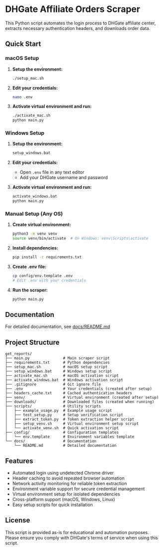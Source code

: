 # DHGate Affiliate Orders Scraper

This Python script automates the login process to DHGate affiliate center, extracts necessary authentication headers, and downloads order data.

## Quick Start

### macOS Setup

1. **Setup the environment:**
   ```bash
   ./setup_mac.sh
   ```

2. **Edit your credentials:**
   ```bash
   nano .env
   ```

3. **Activate virtual environment and run:**
   ```bash
   ./activate_mac.sh
   python main.py
   ```

### Windows Setup

1. **Setup the environment:**
   ```cmd
   setup_windows.bat
   ```

2. **Edit your credentials:**
   - Open `.env` file in any text editor
   - Add your DHGate username and password

3. **Activate virtual environment and run:**
   ```cmd
   activate_windows.bat
   python main.py
   ```

### Manual Setup (Any OS)

1. **Create virtual environment:**
   ```bash
   python3 -m venv venv
   source venv/bin/activate  # On Windows: venv\Scripts\activate
   ```

2. **Install dependencies:**
   ```bash
   pip install -r requirements.txt
   ```

3. **Create .env file:**
   ```bash
   cp config/env.template .env
   # Edit .env with your credentials
   ```

4. **Run the scraper:**
   ```bash
   python main.py
   ```

## Documentation

For detailed documentation, see [docs/README.md](docs/README.md)

## Project Structure

```
get_reports/
├── main.py               # Main scraper script
├── requirements.txt      # Python dependencies
├── setup_mac.sh          # macOS setup script
├── setup_windows.bat     # Windows setup script
├── activate_mac.sh       # macOS activation script
├── activate_windows.bat  # Windows activation script
├── .gitignore            # Git ignore file
├── .env                  # Your credentials (created after setup)
├── headers_cache.txt     # Cached authentication headers
├── venv/                 # Virtual environment (created after setup)
├── downloads/            # Downloaded files (created when running)
├── scripts/              # Utility scripts
│   ├── example_usage.py  # Example usage script
│   ├── test_setup.py     # Setup verification script
│   ├── extract_token.py  # Token extraction helper script
│   ├── setup_venv.sh     # Virtual environment setup script
│   └── activate_venv.sh  # Quick activation script
├── config/               # Configuration templates
│   └── env.template      # Environment variables template
└── docs/                 # Documentation
    └── README.md         # Detailed documentation
```

## Features

- Automated login using undetected Chrome driver
- Header caching to avoid repeated browser automation
- Network activity monitoring for reliable token extraction
- Environment variable support for secure credential management
- Virtual environment setup for isolated dependencies
- Cross-platform support (macOS, Windows, Linux)
- Easy setup scripts for quick installation

## License

This script is provided as-is for educational and automation purposes. Please ensure you comply with DHGate's terms of service when using this script.
